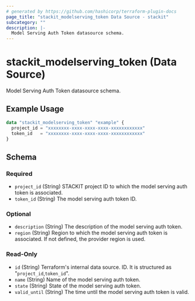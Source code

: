 ```yaml
---
# generated by https://github.com/hashicorp/terraform-plugin-docs
page_title: "stackit_modelserving_token Data Source - stackit"
subcategory: ""
description: |-
  Model Serving Auth Token datasource schema.
---
```


# stackit_modelserving_token (Data Source)

Model Serving Auth Token datasource schema.

## Example Usage

```terraform
data "stackit_modelserving_token" "example" {
  project_id = "xxxxxxxx-xxxx-xxxx-xxxx-xxxxxxxxxxxx"
  token_id   = "xxxxxxxx-xxxx-xxxx-xxxx-xxxxxxxxxxxx"
}
```

<!-- schema generated by tfplugindocs -->
## Schema

### Required

- `project_id` (String) STACKIT project ID to which the model serving auth token is associated.
- `token_id` (String) The model serving auth token ID.

### Optional

- `description` (String) The description of the model serving auth token.
- `region` (String) Region to which the model serving auth token is associated. If not defined, the provider region is used.

### Read-Only

- `id` (String) Terraform's internal data source. ID. It is structured as "`project_id`,`token_id`".
- `name` (String) Name of the model serving auth token.
- `state` (String) State of the model serving auth token.
- `valid_until` (String) The time until the model serving auth token is valid.
